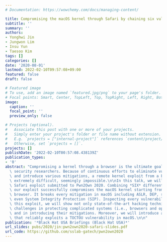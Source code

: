 ```yaml
---
# Documentation: https://wowchemy.com/docs/managing-content/

title: Compromising the macOS kernel through Safari by chaining six vulnerabilities
subtitle: ''
summary: ''
authors:
- Yonghwi Jin
- Jungwon Lim
- Insu Yun
- Taesoo Kim
tags: []
categories: []
date: '2020-08-01'
lastmod: 2022-02-10T09:57:08+09:00
featured: false
draft: false

# Featured image
# To use, add an image named `featured.jpg/png` to your page's folder.
# Focal points: Smart, Center, TopLeft, Top, TopRight, Left, Right, BottomLeft, Bottom, BottomRight.
image:
  caption: ''
  focal_point: ''
  preview_only: false

# Projects (optional).
#   Associate this post with one or more of your projects.
#   Simply enter your project's folder or file name without extension.
#   E.g. `projects = ["internal-project"]` references `content/project/deep-learning/index.md`.
#   Otherwise, set `projects = []`.
projects: []
publishDate: '2022-02-10T00:57:08.438139Z'
publication_types:
- '0'
abstract: "Compromising a kernel through a browser is the ultimate goal for offensive\
  \ security researchers. Because of continuous efforts to eliminate vulnerabilities\
  \ and introduce various mitigations, a remote kernel exploit from a browser becomes\
  \ extremely difficult, seemingly impossible.\n\nIn this talk, we will share our\
  \ Safari exploit submitted to Pwn2Own 2020. Combining *SIX* different vulnerabilities,\
  \ our exploit successfully compromises the macOS kernel starting from the Safari\
  \ browser. It breaks every mitigation in macOS including ASLR, DEP, sandbox, and\
  \ even System Integrity Protection (SIP). Inspecting every vulnerability used in\
  \ this exploit, we will show not only state-of-the-art hacking techniques but also\
  \ challenges in protecting complicated systems (i.e., browsers and operating systems)\
  \ and in introducing their mitigations. Moreover, we will introduce a new technique\
  \ that reliably exploits a TOCTOU vulnerability in macOS.\n\n"
publication: '*Black Hat USA Briefings (Black Hat USA)*'
url_slides: pubs/2020/jin:pwn2own2020-safari-slides.pdf
url_code: https://github.com/sslab-gatech/pwn2own2020
---
```

